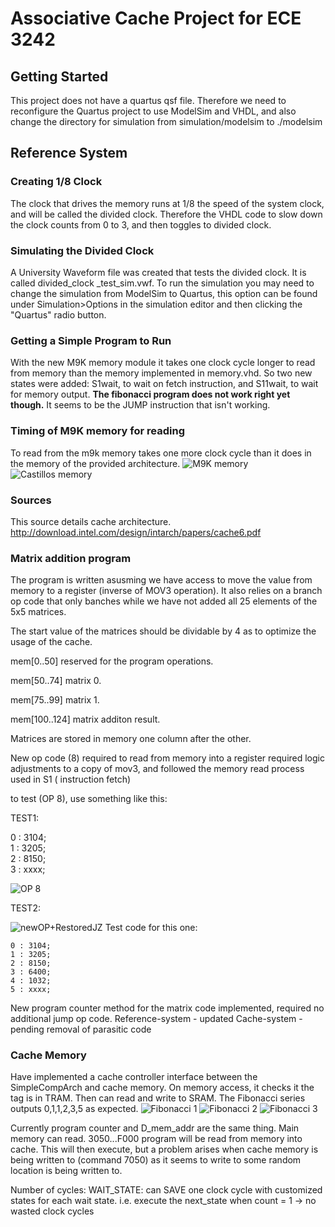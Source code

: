 # Associative Cache Project for ECE 3242

## Getting Started
This project does not have a quartus qsf file. Therefore we need to reconfigure the Quartus project
to use ModelSim and VHDL, and also change the directory for simulation from simulation/modelsim to ./modelsim

## Reference System

### Creating 1/8 Clock

The clock that drives the memory runs at 1/8 the speed of the system clock, 
and will be called the divided clock. Therefore the VHDL code to slow down
the clock counts from 0 to 3, and then toggles to divided clock.

### Simulating the Divided Clock

A University Waveform file was created that tests the divided clock. 
It is called divided_clock _test_sim.vwf.
To run the simulation you may need to change the simulation from ModelSim 
to Quartus, this option can be found under Simulation>Options in the simulation
editor and then clicking the "Quartus" radio button.

### Getting a Simple Program to Run

With the new M9K memory module it takes one clock cycle longer to read from memory than the memory implemented in memory.vhd. So two new states were added: S1wait, to wait on fetch instruction, and S11wait, to wait for memory output. **The fibonacci program does not work right yet though.** It seems to be the JUMP instruction that isn't working.

### Timing of M9K memory for reading

To read from the m9k memory takes one more clock cycle than it does in the memory of the provided architecture.
![M9K memory](https://raw.githubusercontent.com/davejmurphy/cache-project/master/m9k_sim.PNG?token=AGFDIxUzVx8qfR9N9X3kv4ObQsWfYIE-ks5W6W1TwA%3D%3D)
![Castillos memory](https://raw.githubusercontent.com/davejmurphy/cache-project/master/castillo_mem_sim.PNG?token=AGFDI-Ijfs7xhMDHU0pbmbwHNoPhzm6Cks5W6W0_wA%3D%3D)

### Sources

This source details cache architecture.
http://download.intel.com/design/intarch/papers/cache6.pdf

### Matrix addition program

The program is written asusming we have access to move the value from memory to a register (inverse of MOV3 operation). It also relies on a branch op code that only banches while we have not added all 25 elements of the 5x5 matrices.

The start value of the matrices should be dividable by 4 as to optimize the usage of the cache.

mem[0..50] reserved for the program operations.

mem[50..74] matrix 0.

mem[75..99] matrix 1.

mem[100..124] matrix additon result.

Matrices are stored in memory one column after the other. 

New op code (8) required to read from memory into a register required logic adjustments to a copy of mov3,
and followed the memory read process used in S1 ( instruction fetch)

to test (OP 8), use something like this: 

TEST1:

  0 : 3104;	   		
	1 : 3205;			
	2 : 8150;			
	3 : xxxx;			
	
![OP 8](https://raw.githubusercontent.com/davejmurphy/cache-project/master/OP8.png?token=ANNZ93U40xoMfHPDB7KI9NbXAlVtG3XYks5W7sQzwA%3D%3D)

TEST2:

![newOP+RestoredJZ](https://raw.githubusercontent.com/davejmurphy/cache-project/master/OPcode8Works-restoredoriginaljump.PNG?token=ANNZ923343glf3smbJNYors4yWKMxFDjks5W8F4-wA%3D%3D)
Test code for this one:

	0 : 3104;	   		
	1 : 3205;			
	2 : 8150;			
	3 : 6400;			
	4 : 1032;
	5 : xxxx;

New program counter method for the matrix code implemented, required no additional jump op code.
Reference-system - updated
Cache-system - pending removal of parasitic code


### Cache Memory
Have implemented a cache controller interface between the SimpleCompArch and cache memory. 
On memory access, it checks it the tag is in TRAM. Then can read and write to SRAM.
The Fibonacci series outputs 0,1,1,2,3,5 as expected.
![Fibonacci 1](https://raw.githubusercontent.com/davejmurphy/cache-project/master/Testing_cacheWithFibonacci_works0.PNG?token=AL-sqxjumVluAzGfU-AcEjuLEdfbIqFDks5W7zlFwA%3D%3D)
![Fibonacci 2](https://raw.githubusercontent.com/davejmurphy/cache-project/master/Testing_cacheWithFibonacci_works1.PNG?token=AL-sq9vn6xaMqunx_Uq66QdrdQYmne6Tks5W7zlcwA%3D%3D)
![Fibonacci 3](https://raw.githubusercontent.com/davejmurphy/cache-project/master/Testing_cacheWithFibonacci_works2.PNG?token=AL-sq_VJVX3tAIVDJ6ZnDPDUQ7Wx-alzks5W7zltwA%3D%3D)


Currently program counter and D_mem_addr are the same thing.
Main memory can read.
3050...F000 program will be read from memory into cache. This will then execute, but a problem arises when cache memory is being written to (command 7050) as it seems to write to some random location is being written to.

Number of cycles:
WAIT_STATE: can SAVE one clock cycle with customized 
 states for each wait state.
 i.e. execute the next_state when count = 1
		-> no wasted clock cycles

